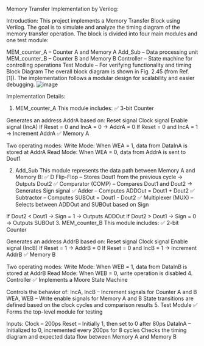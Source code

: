 Memory Transfer Implementation by Verilog:

Introduction:
This project implements a Memory Transfer Block using Verilog. The goal is to simulate and analyze the timing diagram of the memory transfer operation. The block is divided into four main modules and one test module:

MEM_counter_A – Counter A and Memory A
Add_Sub – Data processing unit
MEM_counter_B – Counter B and Memory B
Controller – State machine for controlling operations
Test Module – For verifying functionality and timing
Block Diagram
The overall block diagram is shown in Fig. 2.45 (from Ref. [1]). The implementation follows a modular design for scalability and easier debugging.
![image](https://github.com/user-attachments/assets/033e84e9-84cb-4bb0-a068-639e36cc6f82)

Implementation Details:
1. MEM_counter_A
This module includes:
✅ 3-bit Counter

Generates an address AddrA based on:
Reset signal
Clock signal
Enable signal (IncA)
If Reset = 0 and IncA = 0 → AddrA = 0
If Reset = 0 and IncA = 1 → Increment AddrA
✅ Memory A

Two operating modes:
Write Mode: When WEA = 1, data from DataInA is stored at AddrA
Read Mode: When WEA = 0, data from AddrA is sent to Dout1

2. Add_Sub
This module represents the data path between Memory A and Memory B:
✅ D Flip-Flop – Stores Dout1 from the previous cycle → Outputs Dout2
✅ Comparator (COMP) – Compares Dout1 and Dout2 → Generates Sign signal
✅ Adder – Computes ADDOut = Dout1 + Dout2
✅ Subtractor – Computes SUBOut = Dout1 - Dout2
✅ Multiplexer (MUX) – Selects between ADDOut and SUBOut based on Sign

If Dout2 < Dout1 → Sign = 1 → Outputs ADDOut
If Dout2 > Dout1 → Sign = 0 → Outputs SUBOut
3. MEM_counter_B
This module includes:
✅ 2-bit Counter

Generates an address AddrB based on:
Reset signal
Clock signal
Enable signal (IncB)
If Reset = 1 → AddrB = 0
If Reset = 0 and IncB = 1 → Increment AddrB
✅ Memory B

Two operating modes:
Write Mode: When WEB = 1, data from DataInB is stored at AddrB
Read Mode: When WEB = 0, write operation is disabled
4. Controller
✅ Implements a Moore State Machine

Controls the behavior of:
IncA, IncB – Increment signals for Counter A and B
WEA, WEB – Write enable signals for Memory A and B
State transitions are defined based on the clock cycles and comparison results
5. Test Module
✅ Forms the top-level module for testing

Inputs:
Clock – 200ps
Reset – Initially 1, then set to 0 after 80ps
DataInA – Initialized to 0, incremented every 200ps for 8 cycles
Checks the timing diagram and expected data flow between Memory A and Memory B
